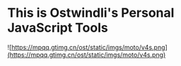 # This is Ostwindli's Personal JavaScript Tools

![https://mpqq.gtimg.cn/ost/static/imgs/moto/v4s.png](https://mpqq.gtimg.cn/ost/static/imgs/moto/v4s.png)
